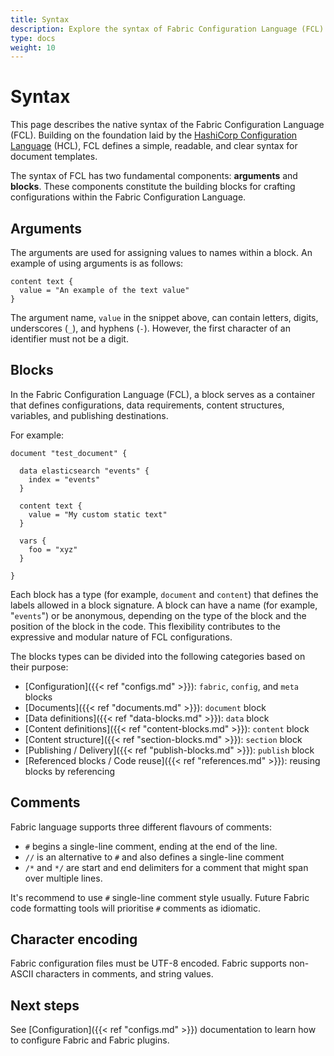 ```yaml
---
title: Syntax
description: Explore the syntax of Fabric Configuration Language (FCL). Built upon the foundation of HCL, FCL offers simplicity, readability, and clarity. Learn about arguments and blocks, the fundamental components for crafting configurations with FCL. Dive into examples and understand the expressive and modular nature of FCL configurations.
type: docs
weight: 10
---
```


# Syntax

This page describes the native syntax of the Fabric Configuration Language (FCL). Building on the
foundation laid by the [HashiCorp Configuration Language](https://github.com/hashicorp/hcl/blob/main/hclsyntax/spec.md) (HCL),
FCL defines a simple, readable, and clear syntax for document templates.

The syntax of FCL has two fundamental components: **arguments** and **blocks**. These components
constitute the building blocks for crafting configurations within the Fabric Configuration Language.

## Arguments

The arguments are used for assigning values to names within a block. An example of using arguments is as follows:

```hcl
content text {
  value = "An example of the text value"
}
```

The argument name, `value` in the snippet above, can contain letters, digits, underscores
(`_`), and hyphens (`-`). However, the first character of an identifier must not be a digit.

## Blocks

In the Fabric Configuration Language (FCL), a block serves as a container that defines
configurations, data requirements, content structures, variables, and publishing destinations.

For example:

```hcl
document "test_document" {

  data elasticsearch "events" {
    index = "events"
  }

  content text {
    value = "My custom static text"
  }

  vars {
    foo = "xyz"
  }

}
```

Each block has a type (for example, `document` and `content`) that defines the labels allowed in a
block signature. A block can have a name (for example, "`events`") or be anonymous, depending on the
type of the block and the position of the block in the code. This flexibility contributes to the
expressive and modular nature of FCL configurations.

The blocks types can be divided into the following categories based on their purpose:

- [Configuration]({{< ref "configs.md" >}}): `fabric`, `config`, and `meta` blocks
- [Documents]({{< ref "documents.md" >}}): `document` block
- [Data definitions]({{< ref "data-blocks.md" >}}): `data` block
- [Content definitions]({{< ref "content-blocks.md" >}}): `content` block
- [Content structure]({{< ref "section-blocks.md" >}}): `section` block
- [Publishing / Delivery]({{< ref "publish-blocks.md" >}}): `publish` block
- [Referenced blocks / Code reuse]({{< ref "references.md" >}}): reusing blocks by referencing

## Comments

Fabric language supports three different flavours of comments:

- `#` begins a single-line comment, ending at the end of the line.
- `//` is an alternative to `#` and also defines a single-line comment
- `/*` and `*/` are start and end delimiters for a comment that might span over multiple lines.

It's recommend to use `#` single-line comment style usually. Future Fabric code formatting tools
will prioritise `#` comments as idiomatic.

## Character encoding

Fabric configuration files must be UTF-8 encoded. Fabric supports non-ASCII characters in comments, and string values.

## Next steps

See [Configuration]({{< ref "configs.md" >}}) documentation to learn how to configure Fabric and Fabric plugins.
